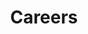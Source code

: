 ---
title: "Careers"
id: "careers"
layout: "single"
bgImage: "img/slider-bg.webp"
description: "We're always looking for awesome Cloud developers and engineers to join us. Curious how it is to work at Skyworkz? Checkout Sander's video. He will tell you why he joined Skyworkz and how is day looks like. If you're interested in joining, let us know and we'll invite you for a cup of coffee (ar a beer)."
menu:
  main:
    title: "bla"
    weight: 70
  footer:
    weight: 70
---